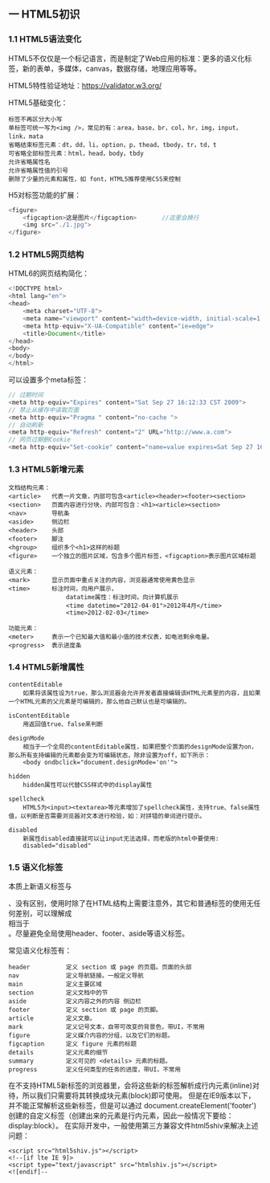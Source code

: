 ## 一 HTML5初识

### 1.1 HTML5语法变化

HTML5不仅仅是一个标记语言，而是制定了Web应用的标准：更多的语义化标签，新的表单，多媒体，canvas，数据存储，地理应用等等。  

HTML5特性验证地址：https://validator.w3.org/  

HTML5基础变化：
```
标签不再区分大小写
单标签可统一写为<img />，常见的有：area，base，br，col，hr，img，input，link，mata
省略结束标签元素：dt，dd，li，option，p，thead，tbody，tr，td，t
可省略全部标签元素：html，head，body，tbdy
允许省略属性名
允许省略属性值的引号
删除了少量的元素和属性，如 font，HTML5推荐使用CSS来控制
```

H5对标签功能的扩展：
```js
<figure>
    <figcaption>这是图片</figcaption>		//这里会换行
    <img src="./1.jpg">
</figure>
```

### 1.2 HTML5网页结构

HTML6的网页结构简化：
```js
<!DOCTYPE html>
<html lang="en">
<head>
    <meta charset="UTF-8">
    <meta name="viewport" content="width=device-width, initial-scale=1.0">
    <meta http-equiv="X-UA-Compatible" content="ie=edge">
    <title>Document</title>
</head>
<body>
</body>
</html>

```

可以设置多个meta标签：
```js
// 过期时间
<meta http-equiv="Expires" content="Sat Sep 27 16:12:33 CST 2009">
// 禁止从缓存中读取页面
<meta http-equiv="Pragma " content="no-cache ">
// 自动刷新
<meta http-equiv="Refresh" content="2" URL="http://www.a.com"> 
// 网页过期删Cookie
<meta http-equiv="Set-cookie" content="name=value expires=Sat Sep 27 16:12:33 CST 2009,path=/">
```

### 1.3 HTML5新增元素
```
文档结构元素：
<article>   代表一片文章，内部可包含<article><header><footer><section>
<section>   页面内容进行分块，内部可包含：<h1><article><section>
<nav>       导航条
<aside>     侧边栏
<header>    头部
<footer>    脚注
<hgroup>    组织多个<h1>这样的标题
<figure>    一个独立的图片区域，包含多个图片标签，<figcaption>表示图片区域标题

语义元素：
<mark>      显示页面中重点关注的内容，浏览器通常使用黄色显示
<time>      标注时间，向用户展示，
                datatime属性：标注时间，向计算机展示
                <time datetime="2012-04-01">2012年4月</time>
                <time>2012-02-03</time>

功能元素：
<meter>     表示一个已知最大值和最小值的技术仪表，如电池剩余电量。
<progress>  表示进度条
```

### 1.4 HTML5新增属性

```
contentEditable
    如果将该属性设为true，那么浏览器会允许开发者直接编辑该HTML元素里的内容，且如果一个HTML元素的父元素是可编辑的，那么他自己默认也是可编辑的。

isContentEditable
    用返回值true、false来判断

designMode
    相当于一个全局的contentEditable属性，如果把整个页面的designMode设置为on，那么所有支持编辑的元素都会变为可编辑状态，除非设置为off，如下所示：
	<body ondbclick="document.designMode='on'">

hidden
    hidden属性可以代替CSS样式中的display属性

spellcheck
    HTML5为<input><textarea>等元素增加了spellcheck属性，支持true、false属性值，以判断是否需要浏览器对文本进行校验，如：对拼错的单词进行提示。

disabled
    新属性disabled直接就可以让input无法选择，而老版的html中要使用:
    disabled="disabled"
```

### 1.5 语义化标签

本质上新语义标签与<div>、<span>没有区别，使用时除了在HTML结构上需要注意外，其它和普通标签的使用无任何差别，可以理解成<div class="nav"> 相当于 <nav>。尽量避免全局使用header、footer、aside等语义标签。  

常见语义化标签有：
```
header 			定义 section 或 page 的页眉。页面的头部
nav 			定义导航链接。一般定义导航
main			定义主要区域 
section 		定义文档中的节 
aside			定义内容之外的内容 侧边栏
footer 			定义 section 或 page 的页脚。
article 		定义文章。
mark 			定义记号文本，自带可改变的背景色，带UI，不常用
figure 			定义媒介内容的分组，以及它们的标题。
figcaption		定义 figure 元素的标题
details			定义元素的细节
summary		    定义可见的 <details> 元素的标题。
progress		定义任何类型的任务的进度，带UI，不常用
```
在不支持HTML5新标签的浏览器里，会将这些新的标签解析成行内元素(inline)对待，所以我们只需要将其转换成块元素(block)即可使用。
但是在IE9版本以下，并不能正常解析这些新标签，但是可以通过
 document.createElement('footer')创建的自定义标签（创建出来的元素是行内元素，因此一般情况下要给：display:block）。
在实际开发中，一般使用第三方兼容文件html5shiv来解决上述问题：
```
<script src="html5shiv.js"></script>
<!--[if lte IE 9]>
<script type="text/javascript" src="htmlshiv.js"></script>
<![endif]--
```